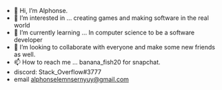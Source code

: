 - 👋 Hi, I’m Alphonse.
- 👀 I’m interested in ... creating games and making software in the real world
- 🌱 I’m currently learning ... In computer science to be a software developer
- 💞️ I’m looking to collaborate with everyone and make some new friends as well.
- 📫 How to reach me ... banana_fish20  for snapchat.
- discord: Stack_Overflow#3777
- email alphonselemnsernyuy@gmail.com

<!---
BengzyGithub/BengzyGithub is a ✨ special ✨ repository because its `README.md` (this file) appears on your GitHub profile.
You can click the Preview link to take a look at your changes.
--->
